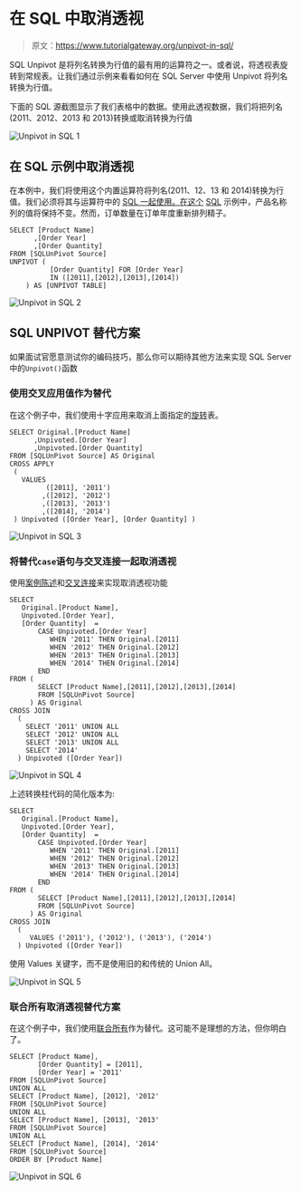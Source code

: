 # 在 SQL 中取消透视

> 原文：<https://www.tutorialgateway.org/unpivot-in-sql/>

SQL Unpivot 是将列名转换为行值的最有用的运算符之一。或者说，将透视表旋转到常规表。让我们通过示例来看看如何在 SQL Server 中使用 Unpivot 将列名转换为行值。

下面的 SQL 源截图显示了我们表格中的数据。使用此透视数据，我们将把列名(2011、2012、2013 和 2013)转换或取消转换为行值

![Unpivot in SQL 1](img/ddd81e1c847e96a395dd62d24c03fbc9.png)

## 在 SQL 示例中取消透视

在本例中，我们将使用这个内置运算符将列名(2011、12、13 和 2014)转换为行值。我们必须将其与运算符中的 [SQL 一起使用。在这个](https://www.tutorialgateway.org/sql-in-operator/) [SQL](https://www.tutorialgateway.org/sql/) 示例中，产品名称列的值将保持不变。然而，订单数量在订单年度重新排列精子。

```
SELECT [Product Name]
      ,[Order Year]
      ,[Order Quantity]
FROM [SQLUnPivot Source]
UNPIVOT (
          [Order Quantity] FOR [Order Year] 
          IN ([2011],[2012],[2013],[2014]) 
	) AS [UNPIVOT TABLE]
```

![Unpivot in SQL 2](img/7fde42381329f70d0c4aeba0dd418e5f.png)

## SQL UNPIVOT 替代方案

如果面试官愿意测试你的编码技巧，那么你可以期待其他方法来实现 SQL Server 中的`Unpivot()`函数

### 使用交叉应用值作为替代

在这个例子中，我们使用十字应用来取消上面指定的[旋转](https://www.tutorialgateway.org/sql-pivot/)表。

```
SELECT Original.[Product Name] 
      ,Unpivoted.[Order Year]
      ,Unpivoted.[Order Quantity]     
FROM [SQLUnPivot Source] AS Original
CROSS APPLY 
 (
   VALUES 
         ([2011], '2011')
        ,([2012], '2012')
        ,([2013], '2013')
        ,([2014], '2014')
 ) Unpivoted ([Order Year], [Order Quantity] )
```

![Unpivot in SQL 3](img/3dc733727d4eaafc943e8c99d0b2bdf6.png)

### 将替代`case`语句与交叉连接一起取消透视

使用[案例陈述](https://www.tutorialgateway.org/sql-case-statement/)和[交叉连接](https://www.tutorialgateway.org/sql-cross-join/)来实现取消透视功能

```
SELECT 
   Original.[Product Name],
   Unpivoted.[Order Year],
   [Order Quantity]  = 
       CASE Unpivoted.[Order Year]
          WHEN '2011' THEN Original.[2011]
          WHEN '2012' THEN Original.[2012]
          WHEN '2013' THEN Original.[2013]
          WHEN '2014' THEN Original.[2014]
       END
FROM (
       SELECT [Product Name],[2011],[2012],[2013],[2014]
       FROM [SQLUnPivot Source]
     ) AS Original
CROSS JOIN 
  (
    SELECT '2011' UNION ALL
    SELECT '2012' UNION ALL
    SELECT '2013' UNION ALL
    SELECT '2014'
  ) Unpivoted ([Order Year])
```

![Unpivot in SQL 4](img/2c04bbedbcb700000134207c9f6c13b8.png)

上述转换柱代码的简化版本为:

```
SELECT 
   Original.[Product Name],
   Unpivoted.[Order Year],
   [Order Quantity]  = 
       CASE Unpivoted.[Order Year]
          WHEN '2011' THEN Original.[2011]
          WHEN '2012' THEN Original.[2012]
          WHEN '2013' THEN Original.[2013]
          WHEN '2014' THEN Original.[2014]
       END
FROM (
       SELECT [Product Name],[2011],[2012],[2013],[2014]
	   FROM [SQLUnPivot Source]
     ) AS Original
CROSS JOIN 
  (
     VALUES ('2011'), ('2012'), ('2013'), ('2014')
  ) Unpivoted ([Order Year])
```

使用 Values 关键字，而不是使用旧的和传统的 Union All。

![Unpivot in SQL 5](img/1dca35bd7a02fdcb49fcc99c8c00203f.png)

### 联合所有取消透视替代方案

在这个例子中，我们使用[联合所有](https://www.tutorialgateway.org/sql-union-all/)作为替代。这可能不是理想的方法，但你明白了。

```
SELECT [Product Name], 
       [Order Quantity] = [2011], 
       [Order Year] = '2011' 
FROM [SQLUnPivot Source]
UNION ALL
SELECT [Product Name], [2012], '2012' 
FROM [SQLUnPivot Source]
UNION ALL
SELECT [Product Name], [2013], '2013' 
FROM [SQLUnPivot Source]
UNION ALL
SELECT [Product Name], [2014], '2014' 
FROM [SQLUnPivot Source]
ORDER BY [Product Name]
```

![Unpivot in SQL 6](img/4876dd2cd0024e85f7e49b055bd2369b.png)